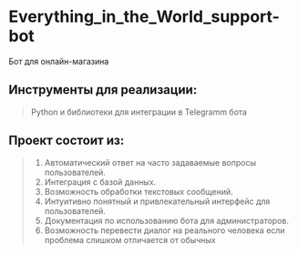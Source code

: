 # Everything_in_the_World_support-bot
Бот для онлайн-магазина
## Инструменты для реализации:
> Python и библиотеки для интеграции в Telegramm бота

## Проект состоит из:
> 1. Автоматический ответ на часто задаваемые вопросы пользователей. 
> 2. Интеграция с базой данных.
> 3. Возможность обработки текстовых сообщений.
> 4. Интуитивно понятный и привлекательный интерфейс для пользователей.
> 5. Документация по использованию бота для администраторов.
> 6. Возможность перевести диалог на реального человека если проблема слишком отличается от обычных
